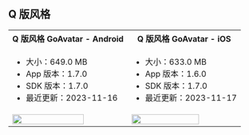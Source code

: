## Q 版风格

<table>
  <colgroup>
    <col>
    <col>
  </colgroup>
<tbody><tr>
<th>Q 版风格 GoAvatar - <b>Android</b></th>
<th>Q 版风格 GoAvatar - <b>iOS</b></th>
</tr>
<tr>
<td><ul><li>大小：649.0 MB</li><li>App 版本：1.7.0</li><li>SDK 版本：1.7.0</li><li>最近更新：2023-11-16</li></ul></td>
<td><ul><li>大小：633.0 MB</li><li>App 版本：1.6.0</li><li>SDK 版本：1.7.0</li><li>最近更新：2023-11-17</li></ul></td>
</tr>
<tr>
<td><a href="https://storage.zego.im/ZegoAvatar/Avatar1.7.0/android_app/GoAvatarQ.apk" title="手机扫码体验，或浏览器点击下载。"><img src="https://zego-platform-growth.oss-cn-shanghai.aliyuncs.com/official-website/zego/experience-app/img_avatar_app_android%402x.png" width="80%"></a></td>
<td><a href="https://testflight.apple.com/join/LuOha90q" target="_blank" title="手机扫码体验，或浏览器点击下载。"><img src="https://zego-platform-growth.oss-cn-shanghai.aliyuncs.com/official-website/zego/experience-app/img_avatar_app_ios%402x.png" width="80%"></a></td>
</tr>
</tbody></table>
